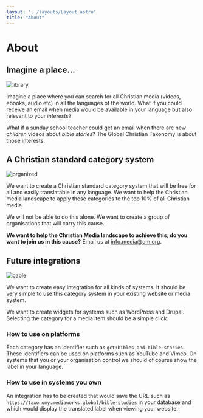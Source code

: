 ```yaml
---
layout: '../layouts/Layout.astro'
title: "About"
---
```

# About

## Imagine a place...

![library](https://images.unsplash.com/photo-1481358758723-4601c3107e65?ixlib=rb-4.0.3&ixid=M3wxMjA3fDB8MHxwaG90by1wYWdlfHx8fGVufDB8fHx8fA%3D%3D&auto=format&fit=crop&w=500&h=300&q=80)

Imagine a place where you can search for all Christian media (videos, ebooks, audio etc) in all the languages of the world. What if you could receive an email when media would be available in your language but also relevant to your _interests_?

What if a sunday school teacher could get an email when there are new _children_ videos about _bible stories_? The Global Christian Taxonomy is about those interests.

## A Christian standard category system

![organized](https://images.unsplash.com/photo-1529957018945-07aed3538ad5?ixlib=rb-4.0.3&ixid=M3wxMjA3fDB8MHxzZWFyY2h8NXx8b3JnYW5pemVkfGVufDB8fDB8fHww&auto=format&fit=crop&w=500&h=300&q=60)

We want to create a Christian standard category system that will be free for all and easily translatable in any language. We want to help the Christian media landscape to apply these categories to the top 10% of all Christian media. 

We will not be able to do this alone. We want to create a group of organisations that will carry this cause.

__We want to help the Christian Media landscape to achieve this, do you want to join us in this cause?__
Email us at <a href="mailto:info.media@om.org">info.media@om.org</a>.

## Future integrations


![cable](https://images.unsplash.com/photo-1610056494249-5d7f111cf78f?ixlib=rb-4.0.3&ixid=M3wxMjA3fDB8MHxzZWFyY2h8NDR8fHVzYiUyMHBsdWd8ZW58MHx8MHx8fDA%3D&auto=format&fit=crop&w=500&h=300&q=60)

We want to create easy integration for all kinds of systems. It should be very simple to use this category system in your existing website or media system.

We want to create widgets for systems such as WordPress and Drupal. Selecting the category for a media item should be a simple click.

### How to use on platforms

Each category has an identifier such as `gct:bibles-and-bible-stories`. These identifiers can be used on platforms such as YouTube and Vimeo. On systems that you or your organisation control we should of course show the label in your language.

### How to use in systems you own

An integration has to be created that would save the URL such as `https://taxonomy.mediaworks.global/bible-studies` in your database and which would display the translated label when viewing your website.